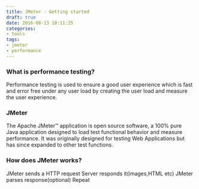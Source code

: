 ```yaml
---
title: JMeter - Getting started
draft: true
date: 2016-08-13 10:11:25
categories:
- tools
tags:
- jmeter
- performance
---
```

### What is performance testing?
Performance testing is used to ensure a good user experience which is fast and error free under any user load by creating the user load and measure the user experience.

### JMeter 
The Apache JMeter™ application is open source software, a 100% pure Java application designed to load test functional behavior and measure performance. It was originally designed for testing Web Applications but has since expanded to other test functions.
 
### How does JMeter works?
JMeter sends a HTTP request
Server responds it(images,HTML etc)
JMeter parses response(optional)
Repeat
